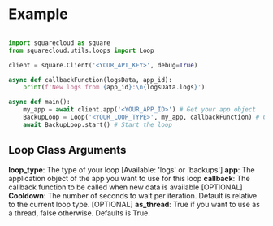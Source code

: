 # Example

```python

import squarecloud as square
from squarecloud.utils.loops import Loop

client = square.Client('<YOUR_API_KEY>', debug=True)

async def callbackFunction(logsData, app_id):
    print(f'New logs from {app_id}:\n{logsData.logs}')

async def main():
    my_app = await client.app('<YOUR_APP_ID>') # Get your app object
    BackupLoop = Loop('<YOUR_LOOP_TYPE>', my_app, callbackFunction) # Create a Loop Manager
    await BackupLoop.start() # Start the loop
```

## Loop Class Arguments

**loop_type**: The type of your loop [Available: 'logs' or 'backups']
**app**: The application object of the app you want to use for this loop
**callback**: The callback function to be called when new data is available
[OPTIONAL] **Cooldown**: The number of seconds to wait per iteration. Default is relative to the current loop type.
[OPTIONAL] **as_thread**: True if you want to use as a thread, false otherwise. Defaults is True.